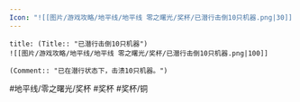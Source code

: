 ```yaml
---
Icon: "![[图片/游戏攻略/地平线/地平线 零之曙光/奖杯/已潜行击倒10只机器.png|30]]"
---
```

```ad-common-bronze-trophy
title: (Title:: "已潜行击倒10只机器")
![[图片/游戏攻略/地平线/地平线 零之曙光/奖杯/已潜行击倒10只机器.png|100]]

(Comment:: "已在潜行状态下，击溃10只机器。")
```

#地平线/零之曙光/奖杯 #奖杯 #奖杯/铜
